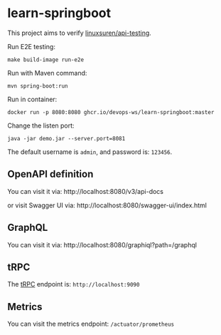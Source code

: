 # learn-springboot
This project aims to verify [linuxsuren/api-testing](https://github.com/LinuxSuRen/api-testing).

Run E2E testing:

```shell
make build-image run-e2e
```

Run with Maven command:

```shell
mvn spring-boot:run
```

Run in container:

```shell
docker run -p 8080:8080 ghcr.io/devops-ws/learn-springboot:master
```

Change the listen port:
```shell
java -jar demo.jar --server.port=8081
```

The default username is `admin`, and password is: `123456`.

## OpenAPI definition
You can visit it via: http://localhost:8080/v3/api-docs

or visit Swagger UI via: http://localhost:8080/swagger-ui/index.html

## GraphQL
You can visit it via: http://localhost:8080/graphiql?path=/graphql

## tRPC
The [tRPC](https://github.com/trpc-group/trpc-java) endpoint is: `http://localhost:9090`

## Metrics
You can visit the metrics endpoint: `/actuator/prometheus`
